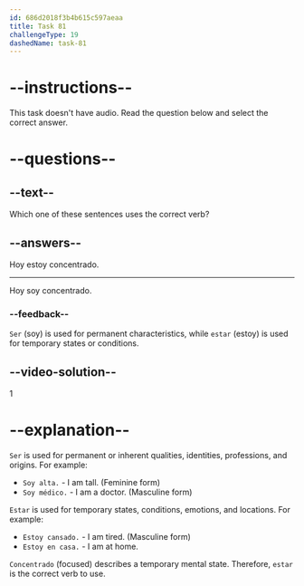 ```yaml
---
id: 686d2018f3b4b615c597aeaa
title: Task 81
challengeType: 19
dashedName: task-81
---
```


<!-- NO AUDIO -->

# --instructions--

This task doesn't have audio. Read the question below and select the correct answer.

# --questions--

## --text--

Which one of these sentences uses the correct verb?

## --answers--

Hoy estoy concentrado.

---

Hoy soy concentrado.

### --feedback--

`Ser` (soy) is used for permanent characteristics, while `estar` (estoy) is used for temporary states or conditions.

## --video-solution--

1

# --explanation--

`Ser` is used for permanent or inherent qualities, identities, professions, and origins. For example:

- `Soy alta.` - I am tall. (Feminine form)
- `Soy médico.` - I am a doctor. (Masculine form)

`Estar` is used for temporary states, conditions, emotions, and locations. For example:

- `Estoy cansado.` - I am tired. (Masculine form)
- `Estoy en casa.` - I am at home.

`Concentrado` (focused) describes a temporary mental state. Therefore, `estar` is the correct verb to use.
